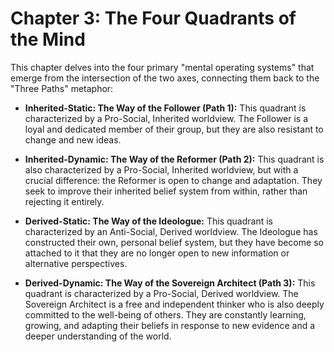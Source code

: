 # Chapter 3: The Four Quadrants of the Mind

This chapter delves into the four primary "mental operating systems" that emerge from the intersection of the two axes, connecting them back to the "Three Paths" metaphor:

*   **Inherited-Static: The Way of the Follower (Path 1):** This quadrant is characterized by a Pro-Social, Inherited worldview. The Follower is a loyal and dedicated member of their group, but they are also resistant to change and new ideas.

*   **Inherited-Dynamic: The Way of the Reformer (Path 2):** This quadrant is also characterized by a Pro-Social, Inherited worldview, but with a crucial difference: the Reformer is open to change and adaptation. They seek to improve their inherited belief system from within, rather than rejecting it entirely.

*   **Derived-Static: The Way of the Ideologue:** This quadrant is characterized by an Anti-Social, Derived worldview. The Ideologue has constructed their own, personal belief system, but they have become so attached to it that they are no longer open to new information or alternative perspectives.

*   **Derived-Dynamic: The Way of the Sovereign Architect (Path 3):** This quadrant is characterized by a Pro-Social, Derived worldview. The Sovereign Architect is a free and independent thinker who is also deeply committed to the well-being of others. They are constantly learning, growing, and adapting their beliefs in response to new evidence and a deeper understanding of the world.
